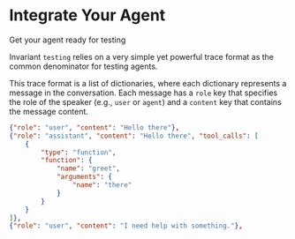 # Integrate Your Agent

<div class='subtitle'>Get your agent ready for testing</div>

Invariant `testing` relies on a very simple yet powerful trace format as the common denominator for testing agents. 

This trace format is a list of dictionaries, where each dictionary represents a message in the conversation. Each message has a `role` key that specifies the role of the speaker (e.g., `user` or `agent`) and a `content` key that contains the message content.

```json
{"role": "user", "content": "Hello there"},
{"role": "assistant", "content": "Hello there", "tool_calls": [
    {
        "type": "function",
        "function": {
            "name": "greet",
            "arguments": {
                "name": "there"
            }
        }
    }
]},
{"role": "user", "content": "I need help with something."},
```